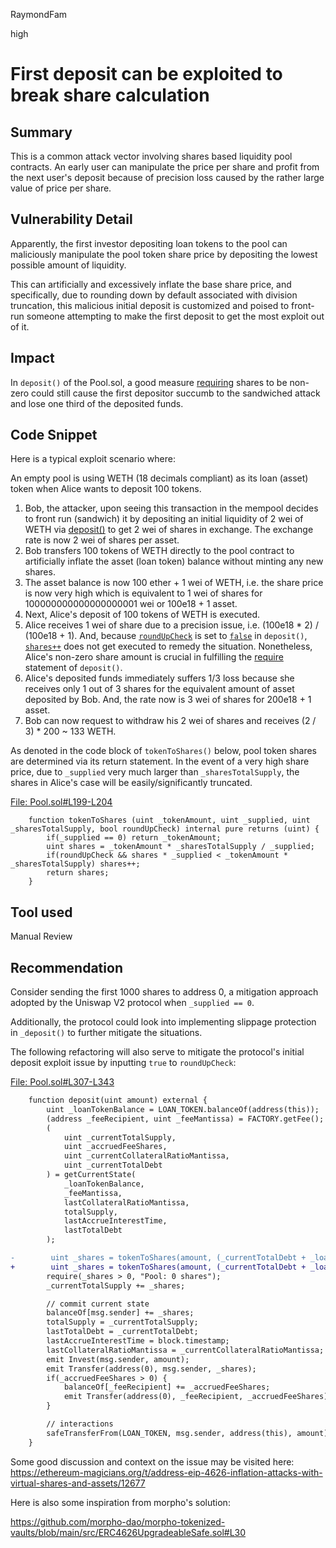RaymondFam

high

# First deposit can be exploited to break share calculation

## Summary
This is a common attack vector involving shares based liquidity pool contracts. An early user can manipulate the price per share and profit from the next user's deposit because of precision loss caused by the rather large value of price per share.

## Vulnerability Detail
Apparently, the first investor depositing loan tokens to the pool can maliciously manipulate the pool token share price by depositing the lowest possible amount of liquidity.

This can artificially and excessively inflate the base share price, and specifically, due to rounding down by default associated with division truncation, this malicious initial deposit is customized and poised to front-run someone attempting to make the first deposit to get the most exploit out of it. 

## Impact
In `deposit()` of the Pool.sol, a good measure [requiring](https://github.com/sherlock-audit/2023-02-surge/blob/main/surge-protocol-v1/src/Pool.sol#L325) shares to be non-zero could still cause the first depositor succumb to the sandwiched attack and lose one third of the deposited funds. 

## Code Snippet
Here is a typical exploit scenario where:

An empty pool is using WETH (18 decimals compliant) as its loan (asset) token when Alice wants to deposit 100 tokens.

1. Bob, the attacker, upon seeing this transaction in the mempool decides to front run (sandwich) it by depositing an initial liquidity of 2 wei of WETH via [deposit()](https://github.com/sherlock-audit/2023-02-surge/blob/main/surge-protocol-v1/src/Pool.sol#L307-L343) to get 2 wei of shares in exchange. The exchange rate is now 2 wei of shares per asset.
2. Bob transfers 100 tokens of WETH directly to the pool contract to artificially inflate the asset (loan token) balance without minting any new shares.
3. The asset balance is now 100 ether + 1 wei of WETH, i.e. the share price is now very high which is equivalent to 1 wei of shares for 100000000000000000001 wei or 100e18 + 1 asset.
4. Next, Alice's deposit of 100 tokens of WETH is executed.
5. Alice receives 1 wei of share due to a precision issue, i.e. (100e18 * 2) / (100e18 + 1). And, because [`roundUpCheck`](https://github.com/sherlock-audit/2023-02-surge/blob/main/surge-protocol-v1/src/Pool.sol#L199) is set to [`false`](https://github.com/sherlock-audit/2023-02-surge/blob/main/surge-protocol-v1/src/Pool.sol#L324) in `deposit()`, [`shares++`](https://github.com/sherlock-audit/2023-02-surge/blob/main/surge-protocol-v1/src/Pool.sol#L202) does not get executed to remedy the situation. Nonetheless, Alice's non-zero share amount is crucial in fulfilling the [require](https://github.com/sherlock-audit/2023-02-surge/blob/main/surge-protocol-v1/src/Pool.sol#L325) statement of `deposit()`.
6. Alice's deposited funds immediately suffers 1/3 loss because she receives only 1 out of 3 shares for the equivalent amount of asset deposited by Bob. And, the rate now is 3 wei of shares for 200e18 + 1 asset.
7. Bob can now request to withdraw his 2 wei of shares and receives (2 / 3) * 200 ~ 133 WETH.

As denoted in the code block of `tokenToShares()` below, pool token shares are determined via its return statement. In the event of a very high share price, due to `_supplied` very much larger than `_sharesTotalSupply`, the shares in Alice's case will be easily/significantly truncated.

[File: Pool.sol#L199-L204](https://github.com/sherlock-audit/2023-02-surge/blob/main/surge-protocol-v1/src/Pool.sol#L199-L204)

```solidity
    function tokenToShares (uint _tokenAmount, uint _supplied, uint _sharesTotalSupply, bool roundUpCheck) internal pure returns (uint) {
        if(_supplied == 0) return _tokenAmount;
        uint shares = _tokenAmount * _sharesTotalSupply / _supplied;
        if(roundUpCheck && shares * _supplied < _tokenAmount * _sharesTotalSupply) shares++;
        return shares;
    }
```
## Tool used

Manual Review

## Recommendation
Consider sending the first 1000 shares to address 0, a mitigation approach adopted by the Uniswap V2 protocol when `_supplied == 0`.

Additionally, the protocol could look into implementing slippage protection in `_deposit()` to further mitigate the situations.

The following refactoring will also serve to mitigate the protocol's initial deposit exploit issue by inputting `true` to `roundUpCheck`:

[File: Pool.sol#L307-L343](https://github.com/sherlock-audit/2023-02-surge/blob/main/surge-protocol-v1/src/Pool.sol#L307-L343)

```diff
    function deposit(uint amount) external {
        uint _loanTokenBalance = LOAN_TOKEN.balanceOf(address(this));
        (address _feeRecipient, uint _feeMantissa) = FACTORY.getFee();
        (  
            uint _currentTotalSupply,
            uint _accruedFeeShares,
            uint _currentCollateralRatioMantissa,
            uint _currentTotalDebt
        ) = getCurrentState(
            _loanTokenBalance,
            _feeMantissa,
            lastCollateralRatioMantissa,
            totalSupply,
            lastAccrueInterestTime,
            lastTotalDebt
        );

-        uint _shares = tokenToShares(amount, (_currentTotalDebt + _loanTokenBalance), _currentTotalSupply, false);
+        uint _shares = tokenToShares(amount, (_currentTotalDebt + _loanTokenBalance), _currentTotalSupply, true);
        require(_shares > 0, "Pool: 0 shares");
        _currentTotalSupply += _shares;

        // commit current state
        balanceOf[msg.sender] += _shares;
        totalSupply = _currentTotalSupply;
        lastTotalDebt = _currentTotalDebt;
        lastAccrueInterestTime = block.timestamp;
        lastCollateralRatioMantissa = _currentCollateralRatioMantissa;
        emit Invest(msg.sender, amount);
        emit Transfer(address(0), msg.sender, _shares);
        if(_accruedFeeShares > 0) {
            balanceOf[_feeRecipient] += _accruedFeeShares;
            emit Transfer(address(0), _feeRecipient, _accruedFeeShares);
        }

        // interactions
        safeTransferFrom(LOAN_TOKEN, msg.sender, address(this), amount);
    }
```
Some good discussion and context on the issue may be visited here: https://ethereum-magicians.org/t/address-eip-4626-inflation-attacks-with-virtual-shares-and-assets/12677

Here is also some inspiration from morpho's solution:

https://github.com/morpho-dao/morpho-tokenized-vaults/blob/main/src/ERC4626UpgradeableSafe.sol#L30